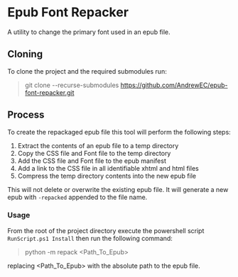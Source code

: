 # Epub Font Repacker
A utility to change the primary font used in an epub file.

## Cloning
To clone the project and the required submodules run:
> git clone --recurse-submodules https://github.com/AndrewEC/epub-font-repacker.git

## Process
To create the repackaged epub file this tool will perform the following steps:
1. Extract the contents of an epub file to a temp directory
2. Copy the CSS file and Font file to the temp directory
3. Add the CSS file and Font file to the epub manifest
4. Add a link to the CSS file in all identifiable xhtml and html files
5. Compress the temp directory contents into the new epub file

This will not delete or overwrite the existing epub file. It will generate a new epub with `-repacked` appended
to the file name.

### Usage
From the root of the project directory execute the powershell script `RunScript.ps1 Install` then run the following command:
> python -m repack <Path_To_Epub>

replacing <Path_To_Epub> with the absolute path to the epub file.
